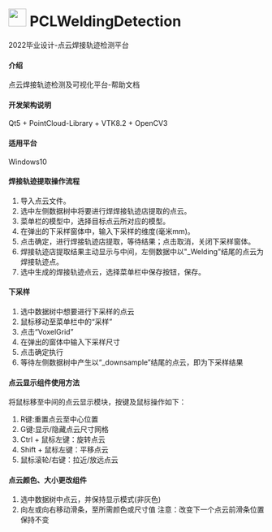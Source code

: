 # <img src="./pic/laser.ico" width="35" height= "35">  PCLWeldingDetection


2022毕业设计-点云焊接轨迹检测平台




#### 介绍
点云焊接轨迹检测及可视化平台-帮助文档

#### 开发架构说明
Qt5 + PointCloud-Library + VTK8.2 + OpenCV3

#### 适用平台
Windows10

#### 焊接轨迹提取操作流程

1.  导入点云文件。
2.  选中左侧数据树中将要进行焊焊接轨迹店提取的点云。
3.  菜单栏的模型中，选择目标点云所对应的模型。
4.  在弹出的下采样窗体中，输入下采样的维度(毫米mm)。
5.  点击确定，进行焊接轨迹店提取，等待结果；点击取消，关闭下采样窗体。
6.  焊接轨迹店提取结果主动显示与中间，左侧数据中以"_Welding"结尾的点云为焊接轨迹点。
7.  选中生成的焊接轨迹点云，选择菜单栏中保存按钮，保存。

#### 下采样

1.  选中数据树中想要进行下采样的点云
2.  鼠标移动至菜单栏中的“采样”
3.  点击“VoxelGrid”
4.  在弹出的窗体中输入下采样尺寸
5.  点击确定执行
6.  等待左侧数据树中产生以“_downsample”结尾的点云，即为下采样结果

#### 点云显示组件使用方法

将鼠标移至中间的点云显示模块，按键及鼠标操作如下：

1.  R键:重置点云至中心位置
2.  G键:显示/隐藏点云尺寸网格
3.  Ctrl + 鼠标左键：旋转点云
4.  Shift + 鼠标左键：平移点云
5.  鼠标滚轮/右键：拉近/放远点云
        
#### 点云颜色、大小更改组件

1.  选中数据树中点云，并保持显示模式(非灰色)
2.  向左或向右移动滑条，至所需颜色或尺寸值
注意：改变下一个点云前滑条位置保持不变


